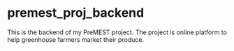# premest_proj_backend
This is the backend of my PreMEST project. The project is online platform to help greenhouse farmers market their produce.
